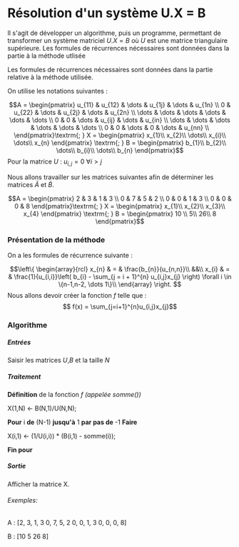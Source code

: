 # Résolution d'un système U.X = B
Il s'agit de développer un algorithme, puis un programme, permettant de transformer un système matriciel $U.X=B$ où $U$ est une matrice triangulaire supérieure.
Les formules de récurrences nécessaires sont données dans la partie à la méthode utlisée
<!-- \newline-->
Les formules de récurrences nécessaires sont données dans la partie relative à la méthode utilisée.
<!-- \newline-->
On utilise les notations suivantes :

$$A = \begin{pmatrix}
u_{11} & u_{12} & \dots & u_{1j} & \dots & u_{1n}  \\
0 & u_{22} & \dots & u_{2j} & \dots & u_{2n}  \\
\dots & \dots & \dots & \dots & \dots & \dots  \\
0 & 0 & \dots & u_{ij} & \dots & u_{in}  \\
\dots & \dots & \dots & \dots & \dots & \dots  \\
0 & 0 & \dots & 0 & \dots & u_{nn}  \\
\end{pmatrix}\textrm{; } X = \begin{pmatrix}
x_{1}\\
x_{2}\\
\dots\\
x_{i}\\
\dots\\
x_{n}
\end{pmatrix} \textrm{; } B = \begin{pmatrix}
b_{1}\\
b_{2}\\
\dots\\
b_{i}\\
\dots\\
b_{n}
\end{pmatrix}$$
Pour la matrice $U$ : $u_{i,j} = 0$ $\forall i > j$

Nous allons travailler sur les matrices suivantes afin de déterminer les matrices $\tilde{A}$ et $\tilde{B}$.

$$A = \begin{pmatrix}
2 & 3 & 1 & 3 \\
0 & 7 & 5 & 2 \\
0 & 0 & 1 & 3 \\
0 & 0 & 0 & 8
\end{pmatrix}\textrm{; } X = \begin{pmatrix}
x_{1}\\
x_{2}\\
x_{3}\\
x_{4}
\end{pmatrix} \textrm{; } B = \begin{pmatrix}
10 \\
5\\
26\\
8
\end{pmatrix}$$

### Présentation de la méthode

On a les formules de récurrence suivante :

$$\left\{
  \begin{array}{rcl}
    x_{n} & = & \frac{b_{n}}{u_{n,n}}\\
&&\\
    x_{i} & = & \frac{1}{u_{i,i}}\left( b_{i} - \sum_{j = i + 1}^{n} u_{i,j}x_{j} \right) \forall i \in \{n-1,n-2, \dots 1\}\\
  \end{array}
\right.
$$
Nous allons devoir créer la fonction $f$ telle que :
$$ f(x) = \sum_{j=i+1}^{n}u_{i,j}x_{j}$$

### Algorithme

##### Entrées
Saisir les matrices $U$,$B$ et la taille $N$
##### Traitement
**Définition** de la fonction $f$ *(appelée somme())*
<!-- -->
X(1,N) ← B(N,1)/U(N,N);
<!-- -->
**Pour** i **de** (N-1) **jusqu'à** 1 **par pas de** -1 **Faire**
<!-- -->
X(i,1) ← (1/U(i,i)) * (B(i,1) - somme(i));
<!-- -->
**Fin pour**
##### Sortie
Afficher la matrice X.


###### Exemples:
A :
[2, 3, 1, 3
 0, 7, 5, 2
 0, 0, 1, 3
 0, 0, 0, 8]

B :
[10
5
26
8]
